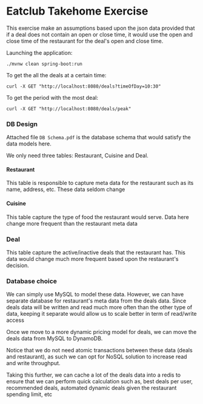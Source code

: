 # Eatclub Takehome Exercise

This exercise make an assumptions based upon the json data provided that if a deal does not contain an open or close time, it would use the open and close time of the restaurant for the deal's open and close time.

Launching the application:

`./mvnw clean spring-boot:run`

To get the all the deals at a certain time:

`curl -X GET "http://localhost:8080/deals?timeOfDay=10:30"`

To get the period with the most deal:

`curl -X GET "http://localhost:8080/deals/peak"`

### DB Design

Attached file `DB Schema.pdf` is the database schema that would satisfy the data models here.

We only need three tables: Restaurant, Cuisine and Deal. 

#### Restaurant
This table is responsible to capture meta data for the restaurant such as its name, address, etc. These data seldom change

#### Cuisine
This table capture the type of food the restaurant would serve. Data here change more frequent than the restaurant meta data

### Deal
This table capture the active/inactive deals that the restaurant has. This data would change much more frequent based upon the restaurant's decision. 

### Database choice

We can simply use MySQL to model these data. However, we can have separate database for restaurant's meta data from the deals data. Since deals data will be written and read much more often than the other type of data, keeping it separate would allow us to scale better in term of read/write access

Once we move to a more dynamic pricing model for deals, we can move the deals data from MySQL to DynamoDB. 

Notice that we do not need atomic transactions between these data (deals and restaurant), as such we can opt for NoSQL solution to increase read and write throughput.

Taking this further, we can cache a lot of the deals data into a redis to ensure that we can perform quick calculation such as, best deals per user, recommended deals, automated dynamic deals given the restaurant spending limit, etc

